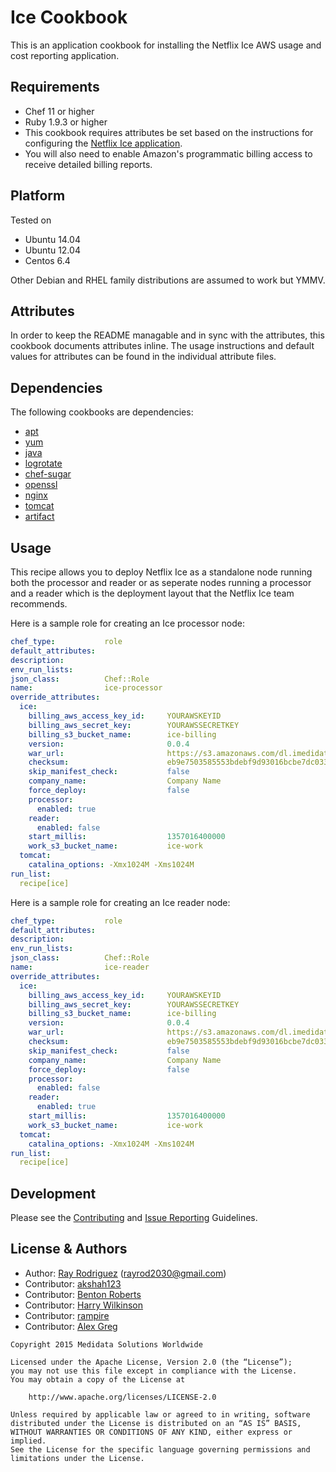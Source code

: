 Ice Cookbook
============

This is an application cookbook for installing the Netflix Ice AWS usage and
cost reporting application.

Requirements
------------
- Chef 11 or higher
- Ruby 1.9.3 or higher
- This cookbook requires attributes be set based on the instructions for
configuring the [Netflix Ice application](https://github.com/Netflix/ice).
- You will also need to enable Amazon's programmatic billing access to
receive detailed billing reports.

Platform
--------
Tested on

* Ubuntu 14.04
* Ubuntu 12.04
* Centos 6.4

Other Debian and RHEL family distributions are assumed to work but YMMV.

Attributes
----------
In order to keep the README managable and in sync with the attributes, this
cookbook documents attributes inline. The usage instructions and default
values for attributes can be found in the individual attribute files.

Dependencies
------------

The following cookbooks are dependencies:

* [apt][]
* [yum][]
* [java][]
* [logrotate][]
* [chef-sugar][]
* [openssl][]
* [nginx][]
* [tomcat][]
* [artifact][]

## Usage

This recipe allows you to deploy Netflix Ice as a standalone node running both the
processor and reader or as seperate nodes running a processor and a reader which is the
deployment layout that the Netflix Ice team recommends.

Here is a sample role for creating an Ice processor node:
```YAML
chef_type:           role
default_attributes:
description:
env_run_lists:
json_class:          Chef::Role
name:                ice-processor
override_attributes:
  ice:
    billing_aws_access_key_id:     YOURAWSKEYID
    billing_aws_secret_key:        YOURAWSSECRETKEY
    billing_s3_bucket_name:        ice-billing
    version:                       0.0.4
    war_url:                       https://s3.amazonaws.com/dl.imedidata.net/ice
    checksum:                      eb9e7503585553bdebf9d93016bcbe7dc033c21e2b1b2f0df0978ca2968df047
    skip_manifest_check:           false
    company_name:                  Company Name
    force_deploy:                  false
    processor:
      enabled: true
    reader:
      enabled: false
    start_millis:                  1357016400000
    work_s3_bucket_name:           ice-work
  tomcat:
    catalina_options: -Xmx1024M -Xms1024M
run_list:
  recipe[ice]
```

Here is a sample role for creating an Ice reader node:
```YAML
chef_type:           role
default_attributes:
description:
env_run_lists:
json_class:          Chef::Role
name:                ice-reader
override_attributes:
  ice:
    billing_aws_access_key_id:     YOURAWSKEYID
    billing_aws_secret_key:        YOURAWSSECRETKEY
    billing_s3_bucket_name:        ice-billing
    version:                       0.0.4
    war_url:                       https://s3.amazonaws.com/dl.imedidata.net/ice
    checksum:                      eb9e7503585553bdebf9d93016bcbe7dc033c21e2b1b2f0df0978ca2968df047
    skip_manifest_check:           false
    company_name:                  Company Name
    force_deploy:                  false
    processor:
      enabled: false
    reader:
      enabled: true
    start_millis:                  1357016400000
    work_s3_bucket_name:           ice-work
  tomcat:
    catalina_options: -Xmx1024M -Xms1024M
run_list:
  recipe[ice]
```

Development
-----------
Please see the [Contributing](CONTRIBUTING.md) and [Issue Reporting](ISSUES.md) Guidelines.

License & Authors
-----------------
- Author: [Ray Rodriguez](https://github.com/rayrod2030) (rayrod2030@gmail.com)
- Contributor: [akshah123](https://github.com/akshah123)
- Contributor: [Benton Roberts](https://github.com/benton)
- Contributor: [Harry Wilkinson](https://github.com/harryw)
- Contributor: [rampire](https://github.com/rampire)
- Contributor: [Alex Greg](https://github.com/agreg)

```text
Copyright 2015 Medidata Solutions Worldwide

Licensed under the Apache License, Version 2.0 (the “License”);
you may not use this file except in compliance with the License.
You may obtain a copy of the License at

    http://www.apache.org/licenses/LICENSE-2.0

Unless required by applicable law or agreed to in writing, software
distributed under the License is distributed on an “AS IS” BASIS,
WITHOUT WARRANTIES OR CONDITIONS OF ANY KIND, either express or implied.
See the License for the specific language governing permissions and
limitations under the License.
```

[apt]: https://github.com/opscode-cookbooks/apt
[yum]: https://github.com/chef-cookbooks/yum
[java]: https://github.com/agileorbit-cookbooks/java
[logrotate]: https://github.com/stevendanna/logrotate
[chef-sugar]: https://github.com/sethvargo/chef-sugar
[openssl]: https://github.com/opscode-cookbooks/openssl
[nginx]: https://github.com/miketheman/nginx
[tomcat]: https://github.com/opscode-cookbooks/tomcat
[artifact]: https://github.com/RiotGamesCookbooks/artifact-cookbook
